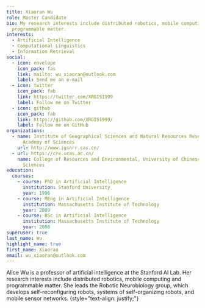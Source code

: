 ```yaml
---
title: Xiaoran Wu
role: Master Candidate
bio: My research interests include distributed robotics, mobile computing and
  programmable matter.
interests:
  - Artificial Intelligence
  - Computational Linguistics
  - Information Retrieval
social:
  - icon: envelope
    icon_pack: fas
    link: mailto: wu_xiaoran@outlook.com
    label: Send me an e-mail
  - icon: twitter
    icon_pack: fab
    link: https://twitter.com/XRGIS1999
    label: Follow me on Twitter
  - icon: github
    icon_pack: fab
    link: https://github.com/XRGIS1999/
    label: Follow me on GitHub
organizations:
  - name: Institute of Geographical Sciences and Natural Resources Research, Chinese
      Academy of Sciences
    url: http://www.igsnrr.cas.cn/
  - url: https://cre.ucas.ac.cn/
    name: College of Resources and Environmental, University of Chinese Academy of
      Sciences
education:
  courses:
    - course: PhD in Artificial Intelligence
      institution: Stanford University
      year: 1996
    - course: MEng in Artificial Intelligence
      institution: Massachusetts Institute of Technology
      year: 2009
    - course: BSc in Artificial Intelligence
      institution: Massachusetts Institute of Technology
      year: 2008
superuser: true
last_name: Wu
highlight_name: true
first_name: Xiaoran
email: wu_xiaoran@outlook.com
---
```


Alice Wu is a professor of artificial intelligence at the Stanford AI Lab. Her research interests include distributed robotics, mobile computing and programmable matter. She leads the Robotic Neurobiology group, which develops self-reconfiguring robots, systems of self-organizing robots, and mobile sensor networks.
{style="text-align: justify;"}
